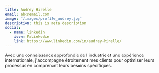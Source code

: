 ```yaml
---
title: Audrey Hirelle
email: abc@email.com
image: "/images/profile_audrey.jpg"
description: this is meta description
social:
  - name: linkedin
    icon: FaLinkedin
    link: https://www.linkedin.com/in/audrey-hirelle/
---
```


Avec une connaissance approfondie de l'industrie et une expérience internationale, j'accompagne étroitement mes clients pour optimiser leurs processus en comprenant leurs besoins spécifiques.
